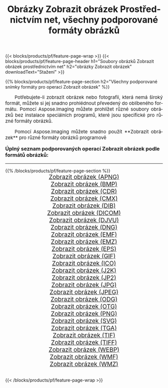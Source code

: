 ﻿---
title: Obrázky Zobrazit obrázek Prostřednictvím net, všechny podporované formáty obrázků 
weight: 3920
url: /cs/net/viewer/ 
lang: cs
langdirlevel: 2
locales: zh-hans,ja,it,ru,de,es,fr,nl,id,lt,pl,pt,vi,tr,ko,zh-hant,ar,hi,th,sv,cs,uk,he
description: Pomocí Aspose.Imaging můžete snadno Zobrazit obrázek obrázky přes net
---

{{< blocks/products/pf/feature-page-wrap >}}
{{< blocks/products/pf/feature-page-header h1="Soubory obrázků Zobrazit obrázek prostřednictvím net" h2="obrázky Zobrazit obrázek" downloadText="Stažení" >}}


{{% blocks/products/pf/feature-page-section  h2="Všechny podporované snímky formáty pro operaci Zobrazit obrázek" %}}
<p align="justify" style="text-indent:2em;font-size:15px;">
Potřebujete-li zobrazit obrázek nebo fotografii, která nemá široký formát, můžete si jej snadno prohlédnout převedený do oblíbeného formátu. Pomocí Aspose.Imaging můžete prohlížet různé soubory obrázků bez instalace speciálních programů, které jsou specifické pro různé formáty obrázků.
</p>
<p align="justify" style="text-indent:2em;font-size:15px;">
Pomocí Aspose.Imaging můžete snadno použít **Zobrazit obrázek** pro různé formáty obrázků programově
</p>
<h3 style="margin-top:16px;">
Úplný seznam podporovaných operací Zobrazit obrázek podle formátů obrázků:
</h3>
<hr/>
{{% /blocks/products/pf/feature-page-section %}}
<div class="container-fluid productfamilypage bg-gray">
    <div class="convertypes bg-gray agp-content section">
        <div class="container">
		<div class="row other-converters" style="gap: 10px;font-size: 19px;text-align:center;">
		    <div class='col-md-3 other-converter remove-lp remove-rp'><a href="/imaging/cs/net/viewer/apng/" style="padding:15px;">Zobrazit obrázek (APNG)</a></div><div class='col-md-3 other-converter remove-lp remove-rp'><a href="/imaging/cs/net/viewer/bmp/" style="padding:15px;">Zobrazit obrázek (BMP)</a></div><div class='col-md-3 other-converter remove-lp remove-rp'><a href="/imaging/cs/net/viewer/cdr/" style="padding:15px;">Zobrazit obrázek (CDR)</a></div><div class='col-md-3 other-converter remove-lp remove-rp'><a href="/imaging/cs/net/viewer/cmx/" style="padding:15px;">Zobrazit obrázek (CMX)</a></div><div class='col-md-3 other-converter remove-lp remove-rp'><a href="/imaging/cs/net/viewer/dib/" style="padding:15px;">Zobrazit obrázek (DIB)</a></div><div class='col-md-3 other-converter remove-lp remove-rp'><a href="/imaging/cs/net/viewer/dicom/" style="padding:15px;">Zobrazit obrázek (DICOM)</a></div><div class='col-md-3 other-converter remove-lp remove-rp'><a href="/imaging/cs/net/viewer/djvu/" style="padding:15px;">Zobrazit obrázek (DJVU)</a></div><div class='col-md-3 other-converter remove-lp remove-rp'><a href="/imaging/cs/net/viewer/dng/" style="padding:15px;">Zobrazit obrázek (DNG)</a></div><div class='col-md-3 other-converter remove-lp remove-rp'><a href="/imaging/cs/net/viewer/emf/" style="padding:15px;">Zobrazit obrázek (EMF)</a></div><div class='col-md-3 other-converter remove-lp remove-rp'><a href="/imaging/cs/net/viewer/emz/" style="padding:15px;">Zobrazit obrázek (EMZ)</a></div><div class='col-md-3 other-converter remove-lp remove-rp'><a href="/imaging/cs/net/viewer/eps/" style="padding:15px;">Zobrazit obrázek (EPS)</a></div><div class='col-md-3 other-converter remove-lp remove-rp'><a href="/imaging/cs/net/viewer/gif/" style="padding:15px;">Zobrazit obrázek (GIF)</a></div><div class='col-md-3 other-converter remove-lp remove-rp'><a href="/imaging/cs/net/viewer/ico/" style="padding:15px;">Zobrazit obrázek (ICO)</a></div><div class='col-md-3 other-converter remove-lp remove-rp'><a href="/imaging/cs/net/viewer/j2k/" style="padding:15px;">Zobrazit obrázek (J2K)</a></div><div class='col-md-3 other-converter remove-lp remove-rp'><a href="/imaging/cs/net/viewer/jp2/" style="padding:15px;">Zobrazit obrázek (JP2)</a></div><div class='col-md-3 other-converter remove-lp remove-rp'><a href="/imaging/cs/net/viewer/jpg/" style="padding:15px;">Zobrazit obrázek (JPG)</a></div><div class='col-md-3 other-converter remove-lp remove-rp'><a href="/imaging/cs/net/viewer/jpeg/" style="padding:15px;">Zobrazit obrázek (JPEG)</a></div><div class='col-md-3 other-converter remove-lp remove-rp'><a href="/imaging/cs/net/viewer/odg/" style="padding:15px;">Zobrazit obrázek (ODG)</a></div><div class='col-md-3 other-converter remove-lp remove-rp'><a href="/imaging/cs/net/viewer/otg/" style="padding:15px;">Zobrazit obrázek (OTG)</a></div><div class='col-md-3 other-converter remove-lp remove-rp'><a href="/imaging/cs/net/viewer/png/" style="padding:15px;">Zobrazit obrázek (PNG)</a></div><div class='col-md-3 other-converter remove-lp remove-rp'><a href="/imaging/cs/net/viewer/svg/" style="padding:15px;">Zobrazit obrázek (SVG)</a></div><div class='col-md-3 other-converter remove-lp remove-rp'><a href="/imaging/cs/net/viewer/tga/" style="padding:15px;">Zobrazit obrázek (TGA)</a></div><div class='col-md-3 other-converter remove-lp remove-rp'><a href="/imaging/cs/net/viewer/tif/" style="padding:15px;">Zobrazit obrázek (TIF)</a></div><div class='col-md-3 other-converter remove-lp remove-rp'><a href="/imaging/cs/net/viewer/tiff/" style="padding:15px;">Zobrazit obrázek (TIFF)</a></div><div class='col-md-3 other-converter remove-lp remove-rp'><a href="/imaging/cs/net/viewer/webp/" style="padding:15px;">Zobrazit obrázek (WEBP)</a></div><div class='col-md-3 other-converter remove-lp remove-rp'><a href="/imaging/cs/net/viewer/wmf/" style="padding:15px;">Zobrazit obrázek (WMF)</a></div><div class='col-md-3 other-converter remove-lp remove-rp'><a href="/imaging/cs/net/viewer/wmz/" style="padding:15px;">Zobrazit obrázek (WMZ)</a></div>
                </div>
        </div>
    </div>
</div>
<br/>

{{< /blocks/products/pf/feature-page-wrap >}}
